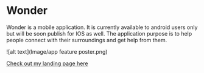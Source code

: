 # Wonder

Wonder is a mobile application. It is currently available to android users only but will be soon publish for IOS as well. 
The application purpose is to help people connect with their surroundings and get help from them. 

![alt text](Image/app feature poster.png)

 [ Check out my landing page here ](https://saranersisian.github.io/Wonder_landingPage/)
